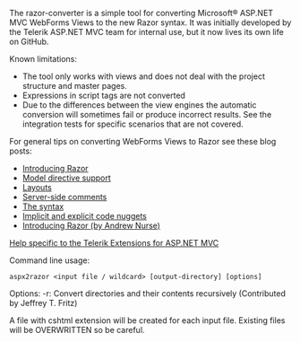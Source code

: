 The razor-converter is a simple tool for converting Microsoft&reg; ASP.NET MVC WebForms Views to the new Razor syntax.
It was initially developed by the Telerik ASP.NET MVC team for internal use, but it now lives its own life on GitHub.

Known limitations:

* The tool only works with views and does not deal with the project structure and master pages.
* Expressions in script tags are not converted
* Due to the differences between the view engines the automatic conversion will sometimes fail or produce incorrect results. See the integration tests for specific scenarios that are not covered.

For general tips on converting WebForms Views to Razor see these blog posts:

* [Introducing Razor](http://weblogs.asp.net/scottgu/archive/2010/07/02/introducing-razor.aspx)
* [Model directive support](http://weblogs.asp.net/scottgu/archive/2010/10/19/asp-net-mvc-3-new-model-directive-support-in-razor.aspx)
* [Layouts](http://weblogs.asp.net/scottgu/archive/2010/10/22/asp-net-mvc-3-layouts.aspx)
* [Server-side comments](http://weblogs.asp.net/scottgu/archive/2010/11/12/asp-net-mvc-3-server-side-comments-with-razor.aspx)
* [The <text> syntax](http://weblogs.asp.net/scottgu/archive/2010/12/15/asp-net-mvc-3-razor-s-and-lt-text-gt-syntax.aspx)
* [Implicit and explicit code nuggets](http://weblogs.asp.net/scottgu/archive/2010/12/16/asp-net-mvc-3-implicit-and-explicit-code-nuggets-with-razor.aspx)
* [Introducing Razor (by Andrew Nurse)](http://blog.andrewnurse.net/2010/07/03/IntroducingRazorNdashANewViewEngineForASPNet.aspx)

[Help specific to the Telerik Extensions for ASP.NET MVC](http://www.telerik.com/help/aspnet-mvc/using-with-the-razor-view-engine.html)

Command line usage:

`aspx2razor <input file / wildcard> [output-directory] [options]`

Options:
  -r: Convert directories and their contents recursively (Contributed by Jeffrey T. Fritz)

A file with cshtml extension will be created for each input file.
Existing files will be OVERWRITTEN so be careful.
